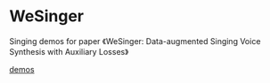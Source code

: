 # WeSinger
Singing demos for paper 《WeSinger: Data-augmented Singing Voice Synthesis with Auxiliary Losses》

[demos](https://zzw922cn.github.io/wesinger/)
